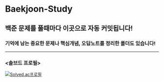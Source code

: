 # Baekjoon-Study

<h2> 백준 문제를 풀때마다 이곳으로 자동 커밋됩니다! </h2>
<h3> 기억에 남는 중요한 문제나 핵심개념, 오답노트를 정리한 폴더도 있습니다! </h3>

---

### <솔브드 프로필>
  <a href="https://solved.ac/profile/hojeong6777" target="_blank" rel="noopener noreferrer">
    <img src="https://mazassumnida.wtf/api/v2/generate_badge?boj=hojeong6777" alt="Solved.ac프로필"> 
